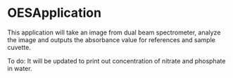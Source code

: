 # OESApplication
This application will take an image from dual beam spectrometer, analyze the image and outputs the absorbance value for references and sample cuvette. 

To do:
It will be updated to print out concentration of nitrate and phosphate in water. 
 
